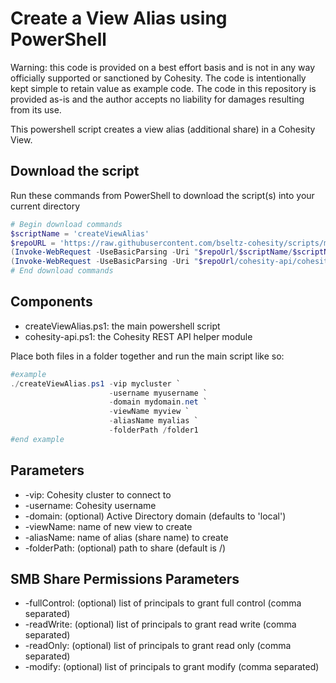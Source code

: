 # Create a View Alias using PowerShell

Warning: this code is provided on a best effort basis and is not in any way officially supported or sanctioned by Cohesity. The code is intentionally kept simple to retain value as example code. The code in this repository is provided as-is and the author accepts no liability for damages resulting from its use.

This powershell script creates a view alias (additional share) in a Cohesity View.

## Download the script

Run these commands from PowerShell to download the script(s) into your current directory

```powershell
# Begin download commands
$scriptName = 'createViewAlias'
$repoURL = 'https://raw.githubusercontent.com/bseltz-cohesity/scripts/master/powershell'
(Invoke-WebRequest -UseBasicParsing -Uri "$repoUrl/$scriptName/$scriptName.ps1").content | Out-File "$scriptName.ps1"; (Get-Content "$scriptName.ps1") | Set-Content "$scriptName.ps1"
(Invoke-WebRequest -UseBasicParsing -Uri "$repoUrl/cohesity-api/cohesity-api.ps1").content | Out-File cohesity-api.ps1; (Get-Content cohesity-api.ps1) | Set-Content cohesity-api.ps1
# End download commands
```

## Components

* createViewAlias.ps1: the main powershell script
* cohesity-api.ps1: the Cohesity REST API helper module

Place both files in a folder together and run the main script like so:

```powershell
#example
./createViewAlias.ps1 -vip mycluster `
                      -username myusername `
                      -domain mydomain.net `
                      -viewName myview `
                      -aliasName myalias `
                      -folderPath /folder1
#end example
```

## Parameters

* -vip: Cohesity cluster to connect to
* -username: Cohesity username
* -domain: (optional) Active Directory domain (defaults to 'local')
* -viewName: name of new view to create
* -aliasName: name of alias (share name) to create
* -folderPath: (optional) path to share (default is /)

## SMB Share Permissions Parameters

* -fullControl: (optional) list of principals to grant full control (comma separated)
* -readWrite: (optional) list of principals to grant read write (comma separated)
* -readOnly: (optional) list of principals to grant read only (comma separated)
* -modify: (optional) list of principals to grant modify (comma separated)
